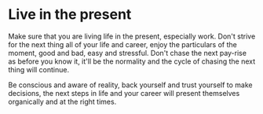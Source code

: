 # Live in the present

Make sure that you are living life in the present, especially work. Don't strive for the next thing all of your life and career, enjoy the particulars of the moment, good and bad, easy and stressful. Don't chase the next pay-rise as before you know it, it'll be the normality and the cycle of chasing the next thing will continue. 

Be conscious and aware of reality, back yourself and trust yourself to make decisions, the next steps in life and your career will present themselves organically and at the right times.